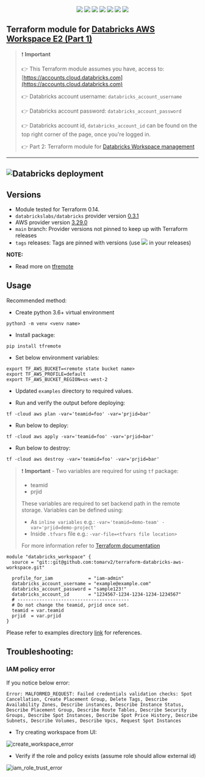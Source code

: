 <p align="center">
    <a href="https://github.com/tomarv2/terraform-databricks-aws-workspace/actions/workflows/pre-commit.yml" alt="Pre Commit">
        <img src="https://github.com/tomarv2/terraform-databricks-aws-workspace/actions/workflows/pre-commit.yml/badge.svg?branch=main" /></a>
    <a href="https://www.apache.org/licenses/LICENSE-2.0" alt="license">
        <img src="https://img.shields.io/github/license/tomarv2/terraform-databricks-aws-workspace" /></a>
    <a href="https://github.com/tomarv2/terraform-databricks-aws-workspace/tags" alt="GitHub tag">
        <img src="https://img.shields.io/github/v/tag/tomarv2/terraform-databricks-aws-workspace" /></a>
    <a href="https://github.com/tomarv2/terraform-databricks-aws-workspace/pulse" alt="Activity">
        <img src="https://img.shields.io/github/commit-activity/m/tomarv2/terraform-databricks-aws-workspace" /></a>
    <a href="https://stackoverflow.com/users/6679867/tomarv2" alt="Stack Exchange reputation">
        <img src="https://img.shields.io/stackexchange/stackoverflow/r/6679867"></a>
    <a href="https://discord.gg/XH975bzN" alt="chat on Discord">
        <img src="https://img.shields.io/discord/813961944443912223?logo=discord"></a>
    <a href="https://twitter.com/intent/follow?screen_name=varuntomar2019" alt="follow on Twitter">
        <img src="https://img.shields.io/twitter/follow/varuntomar2019?style=social&logo=twitter"></a>
</p>

## Terraform module for [Databricks AWS Workspace E2 (Part 1)](https://registry.terraform.io/providers/databrickslabs/databricks/latest/docs/guides/aws-workspace)

> ❗️ **Important**
>
> :point_right: This Terraform module assumes you have, access to: [https://accounts.cloud.databricks.com](https://accounts.cloud.databricks.com)
>
> :point_right: Databricks account username: `databricks_account_username`
>
> :point_right: Databricks account password: `databricks_account_password`
>
> :point_right: Databricks account id, `databricks_account_id` can be found on the top right corner of the page, once you're logged in.
>
> :point_right: Part 2: Terraform module for [Databricks Workspace management](https://github.com/tomarv2/terraform-databricks-workspace-management)

---

![Databricks deployment](https://github.com/tomarv2/terraform-databricks-aws-workspace/raw/main/docs/images/databricks_deployment.png)
---

## Versions

- Module tested for Terraform 0.14.
- `databrickslabs/databricks` provider version [0.3.1](https://registry.terraform.io/providers/databrickslabs/databricks/latest)
- AWS provider version [3.29.0](https://registry.terraform.io/providers/hashicorp/aws/latest)
- `main` branch: Provider versions not pinned to keep up with Terraform releases
- `tags` releases: Tags are pinned with versions (use <a href="https://github.com/tomarv2/terraform-databricks-aws-workspace/tags" alt="GitHub tag">
        <img src="https://img.shields.io/github/v/tag/tomarv2/terraform-databricks-aws-workspace" /></a> in your releases)

**NOTE:**

- Read more on [tfremote](https://github.com/tomarv2/tfremote)

## Usage

Recommended method:

- Create python 3.6+ virtual environment
```
python3 -m venv <venv name>
```

- Install package:
```
pip install tfremote
```

- Set below environment variables:
```
export TF_AWS_BUCKET=<remote state bucket name>
export TF_AWS_PROFILE=default
export TF_AWS_BUCKET_REGION=us-west-2
```

- Updated `examples` directory to required values.

- Run and verify the output before deploying:
```
tf -cloud aws plan -var='teamid=foo' -var='prjid=bar'
```

- Run below to deploy:
```
tf -cloud aws apply -var='teamid=foo' -var='prjid=bar'
```

- Run below to destroy:
```
tf -cloud aws destroy -var='teamid=foo' -var='prjid=bar'
```

> ❗️ **Important** - Two variables are required for using `tf` package:
>
> - teamid
> - prjid
>
> These variables are required to set backend path in the remote storage.
> Variables can be defined using:
>
> - As `inline variables` e.g.: `-var='teamid=demo-team' -var='prjid=demo-project'`
> - Inside `.tfvars` file e.g.: `-var-file=<tfvars file location> `
>
> For more information refer to [Terraform documentation](https://www.terraform.io/docs/language/values/variables.html)

```
module "databricks_workspace" {
  source = "git::git@github.com:tomarv2/terraform-databricks-aws-workspace.git"

  profile_for_iam             = "iam-admin"
  databricks_account_username = "example@example.com"
  databricks_account_password = "sample123!"
  databricks_account_id       = "1234567-1234-1234-1234-1234567"
  # -----------------------------------------
  # Do not change the teamid, prjid once set.
  teamid = var.teamid
  prjid  = var.prjid
}
```

Please refer to examples directory [link](examples) for references.

## Troubleshooting:

### IAM policy error

If you notice below error:

```
Error: MALFORMED_REQUEST: Failed credentials validation checks: Spot Cancellation, Create Placement Group, Delete Tags, Describe Availability Zones, Describe instances, Describe Instance Status, Describe Placement Group, Describe Route Tables, Describe Security Groups, Describe Spot Instances, Describe Spot Price History, Describe Subnets, Describe Volumes, Describe Vpcs, Request Spot Instances
```

- Try creating workspace from UI:

![create_workspace_error](https://github.com/tomarv2/terraform-databricks-aws-workspace/raw/main/docs/images/create_workspace_error.png)

- Verify if the role and policy exists (assume role should allow external id)

![iam_role_trust_error](https://github.com/tomarv2/terraform-databricks-aws-workspace/raw/main/docs/images/iam_role_trust_error.png)
